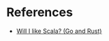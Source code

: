 # References
- [Will I like Scala? (Go and Rust)](https://www.reddit.com/r/scala/comments/lyv7do/will_i_like_scala_go_and_rust/)